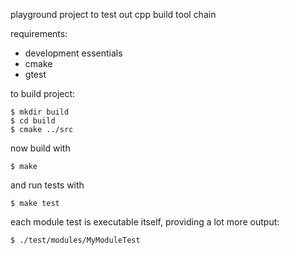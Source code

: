 playground project to test out cpp build tool chain

requirements: 
* development essentials
* cmake
* gtest

to build project:

```
$ mkdir build
$ cd build
$ cmake ../src
```

now build with

`$ make`

and run tests with

`$ make test`

each module test is executable itself, providing a lot more output:

`$ ./test/modules/MyModuleTest`
